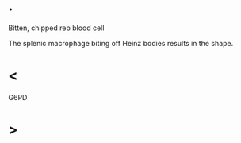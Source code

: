 # .

Bitten, chipped reb blood cell

The splenic macrophage biting off Heinz bodies results in the shape.

# <

G6PD

# >
